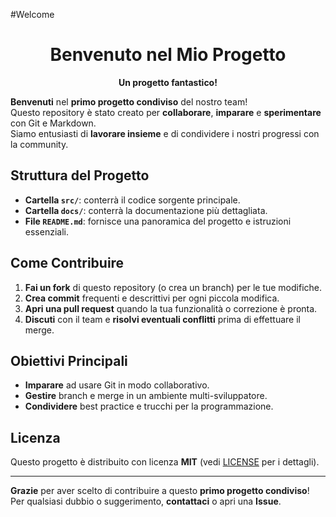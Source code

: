 #Welcome
<div align="center">

# Benvenuto nel Mio Progetto

**Un progetto fantastico!**
</div>

**Benvenuti** nel **primo progetto condiviso** del nostro team!  
Questo repository è stato creato per **collaborare**, **imparare** e **sperimentare** con Git e Markdown.  
Siamo entusiasti di **lavorare insieme** e di condividere i nostri progressi con la community.

## Struttura del Progetto

- **Cartella `src/`**: conterrà il codice sorgente principale.
- **Cartella `docs/`**: conterrà la documentazione più dettagliata.
- **File `README.md`**: fornisce una panoramica del progetto e istruzioni essenziali.

## Come Contribuire

1. **Fai un fork** di questo repository (o crea un branch) per le tue modifiche.
2. **Crea commit** frequenti e descrittivi per ogni piccola modifica.
3. **Apri una pull request** quando la tua funzionalità o correzione è pronta.
4. **Discuti** con il team e **risolvi eventuali conflitti** prima di effettuare il merge.

## Obiettivi Principali

- **Imparare** ad usare Git in modo collaborativo.
- **Gestire** branch e merge in un ambiente multi-sviluppatore.
- **Condividere** best practice e trucchi per la programmazione.

## Licenza

Questo progetto è distribuito con licenza **MIT** (vedi [LICENSE](License) per i dettagli).

---

**Grazie** per aver scelto di contribuire a questo **primo progetto condiviso**!  
Per qualsiasi dubbio o suggerimento, **contattaci** o apri una **Issue**. 
